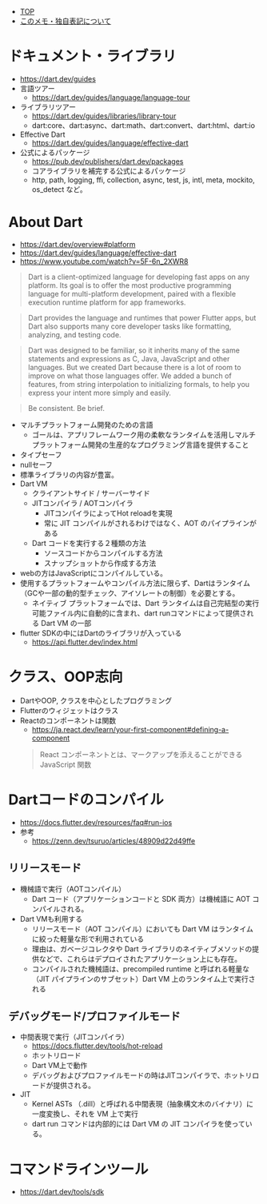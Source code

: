- [TOP](./README.md)
- [このメモ・独自表記について](../README.md)


# ドキュメント・ライブラリ
* https://dart.dev/guides
* 言語ツアー
    * https://dart.dev/guides/language/language-tour
* ライブラリツアー
    * https://dart.dev/guides/libraries/library-tour
    * dart:core、dart:async、dart:math、dart:convert、dart:html、dart:io
* Effective Dart
    * https://dart.dev/guides/language/effective-dart
* 公式によるパッケージ
    * https://pub.dev/publishers/dart.dev/packages
    * コアライブラリを補完する公式によるパッケージ
    * http, path, logging, ffi, collection, async, test, js, intl, meta, mockito, os_detect など。


# About Dart
* https://dart.dev/overview#platform
* https://dart.dev/guides/language/effective-dart
* https://www.youtube.com/watch?v=5F-6n_2XWR8
> Dart is a client-optimized language for developing fast apps on any platform. Its goal is to offer the most productive programming language for multi-platform development, paired with a flexible execution runtime platform for app frameworks.  

> Dart provides the language and runtimes that power Flutter apps, but Dart also supports many core developer tasks like formatting, analyzing, and testing code.

> Dart was designed to be familiar, so it inherits many of the same statements and expressions as C, Java, JavaScript and other languages. But we created Dart because there is a lot of room to improve on what those languages offer. We added a bunch of features, from string interpolation to initializing formals, to help you express your intent more simply and easily.

> Be consistent. Be brief. 
* マルチプラットフォーム開発のための言語
    * ゴールは、アプリフレームワーク用の柔軟なランタイムを活用しマルチプラットフォーム開発の生産的なプログラミング言語を提供すること
* タイプセーフ
* nullセーフ
* 標準ライブラリの内容が豊富。
* Dart VM 
    * クライアントサイド / サーバーサイド
    * JITコンパイラ / AOTコンパイラ
        * JITコンパイラによってHot reloadを実現
        * 常に JIT コンパイルがされるわけではなく、AOT のパイプラインがある
    * Dart コードを実行する２種類の方法
        * ソースコードからコンパイルする方法
        * スナップショットから作成する方法
* webの方はJavaScriptにコンパイルしている。
* 使用するプラットフォームやコンパイル方法に限らず、Dartはランタイム（GCや一部の動的型チェック、アイソレートの制御）を必要とする。
    * ネイティブ プラットフォームでは、Dart ランタイムは自己完結型の実行可能ファイル内に自動的に含まれ、dart runコマンドによって提供される Dart VM の一部
* flutter SDKの中にはDartのライブラリが入っている
    * https://api.flutter.dev/index.html


# クラス、OOP志向
* DartやOOP, クラスを中心としたプログラミング
* Flutterのウィジェットはクラス
* Reactのコンポーネントは関数
    * https://ja.react.dev/learn/your-first-component#defining-a-component
    > React コンポーネントとは、マークアップを添えることができる JavaScript 関数



# Dartコードのコンパイル
* https://docs.flutter.dev/resources/faq#run-ios
* 参考
    * https://zenn.dev/tsuruo/articles/48909d22d49ffe
## リリースモード
* 機械語で実行（AOTコンパイル）
    * Dart コード（アプリケーションコードと SDK 両方）は機械語に AOT コンパイルされる。
* Dart VMも利用する
    * リリースモード（AOT コンパイル）においても Dart VM はランタイムに絞った軽量な形で利用されている
    * 理由は、ガベージコレクタや Dart ライブラリのネイティブメソッドの提供などで、これらはデプロイされたアプリケーション上にも存在。
    * コンパイルされた機械語は、precompiled runtime と呼ばれる軽量な（JIT パイプラインのサブセット）Dart VM 上のランタイム上で実行される
## デバッグモード/プロファイルモード
* 中間表現で実行（JITコンパイラ）
    * https://docs.flutter.dev/tools/hot-reload
    * ホットリロード
    * Dart VM上で動作
    * デバッグおよびプロファイルモードの時はJITコンパイラで、ホットリロードが提供される。
* JIT
    * Kernel ASTs （.dill）と呼ばれる中間表現（抽象構文木のバイナリ）に一度変換し、それを VM 上で実行
    * dart run コマンドは内部的には Dart VM の JIT コンパイラを使っている。


# コマンドラインツール
* https://dart.dev/tools/sdk
